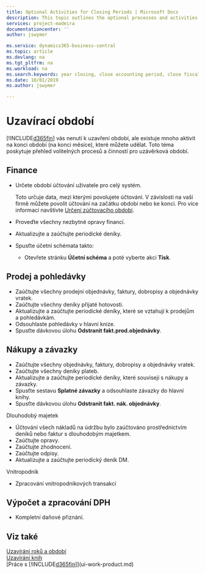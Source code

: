 ```yaml
---
title: Optional Activities for Closing Periods | Microsoft Docs
description: This topic outlines the optional processes and activities for closing accounting periods in Business Central.  
services: project-madeira
documentationcenter: ''
author: jswymer

ms.service: dynamics365-business-central
ms.topic: article
ms.devlang: na
ms.tgt_pltfrm: na
ms.workload: na
ms.search.keywords: year closing, close accounting period, close fiscal year, aging, creditor payments, vendor payments
ms.date: 10/01/2019
ms.author: jswymer

---
```

# Uzavírací období
[!INCLUDE[d365fin](includes/d365fin_md.md)] vás nenutí k uzavření období, ale existuje mnoho aktivit na konci období (na konci měsíce), které můžete udělat. Toto téma poskytuje přehled volitelných procesů a činností pro uzávěrková období.

## Finance
* Určete období účtování uživatele pro celý systém.

   Toto určuje data, mezi kterými povolujete účtování. V závislosti na vaší firmě můžete povolit účtování na začátku období nebo ke konci. Pro více informací navštivte [Určení zúčtovacího období](finance-how-specify-posting-periods.md).
* Proveďte všechny nezbytné opravy financí.
* Aktualizujte a zaúčtujte periodické deníky.
   <!--* Process Consolidations-->
* Spusťte účetní schémata takto:
   * Otevřete stránku **Účetní schéma** a poté vyberte akci **Tisk**.

## Prodej a pohledávky
* Zaúčtujte všechny prodejní objednávky, faktury, dobropisy a objednávky vratek.
* Zaúčtujte všechny deníky přijaté hotovosti.
* Aktualizujte a zaúčtujte periodické deníky, které se vztahují k prodejům a pohledávkám.
* Odsouhlaste pohledávky v hlavní knize.
* Spusťte dávkovou úlohu **Odstranit fakt.prod.objednávky**.

## Nákupy a závazky
* Zaúčtujte všechny objednávky, faktury, dobropisy a objednávky vratek.
* Zaúčtujte všechny deníky plateb.
* Aktualizujte a zaúčtujte periodické deníky, které souvisejí s nákupy a závazky.
* Spusťte sestavu **Splatné závazky** a odsouhlaste závazky do hlavní knihy.
* Spusťte dávkovou úlohu **Odstranit fakt. nák. objednávky**.

Dlouhodobý majetek
* Účtování všech nákladů na údržbu bylo zaúčtováno prostřednictvím deníků nebo faktur s dlouhodobým majetkem.
* Zaúčtujte opravy.
* Zaúčtujte zhodnocení.
* Zaúčtujte odpisy.
* Aktualizujte a zaúčtujte periodický deník DM.

Vnitropodnik
* Zpracování vnitropodnikových transakcí

## Výpočet a zpracování DPH
* Kompletní daňové přiznání.

## Viz také
[Uzavírání roků a období](year-close-years-periods.md)  
[Uzavírání knih](year-close-books.md)  
[Práce s [!INCLUDE[d365fin](includes/d365fin_md.md)]](ui-work-product.md)
